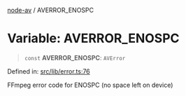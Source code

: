 [node-av](../globals.md) / AVERROR\_ENOSPC

# Variable: AVERROR\_ENOSPC

> `const` **AVERROR\_ENOSPC**: `AVError`

Defined in: [src/lib/error.ts:76](https://github.com/seydx/av/blob/f8631fc881b394300b1479f511d55cf1c370a87f/src/lib/error.ts#L76)

FFmpeg error code for ENOSPC (no space left on device)
